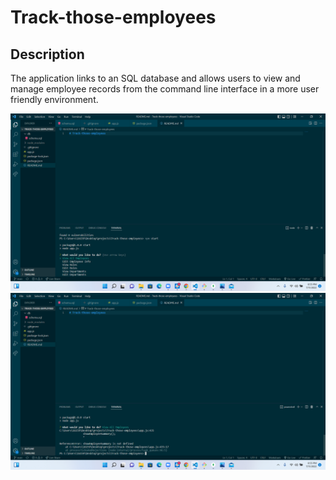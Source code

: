 # Track-those-employees

## Description
The application links to an SQL database and allows users to view and manage employee records from the command line interface in a more user friendly environment.

![Alt text](./images/Screenshot%20(24).png)
![Alt text](./images/Screenshot%20(25).png)